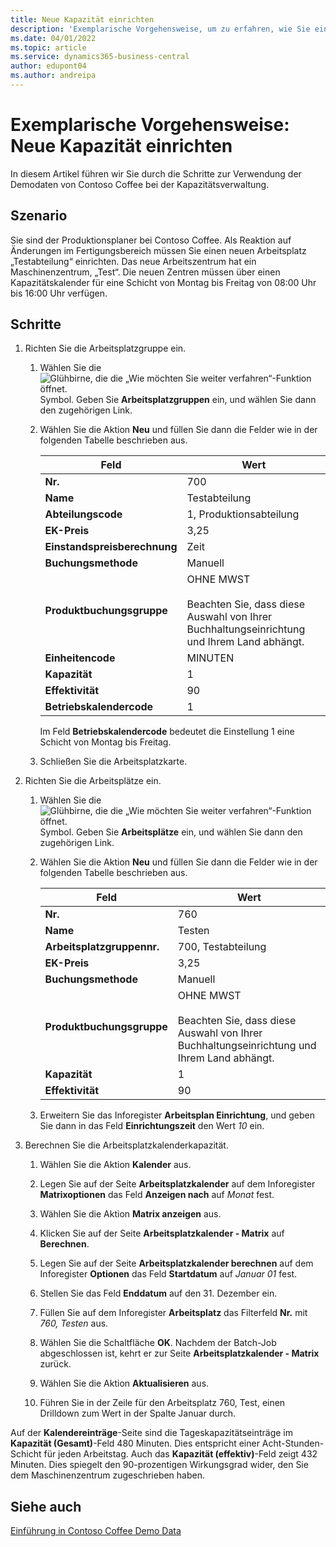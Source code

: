 ```yaml
---
title: Neue Kapazität einrichten
description: 'Exemplarische Vorgehensweise, um zu erfahren, wie Sie einen neuen Arbeitsplatz mit einem Kapazitätskalender für eine einzelne Schicht in Business Central einrichten.'
ms.date: 04/01/2022
ms.topic: article
ms.service: dynamics365-business-central
author: edupont04
ms.author: andreipa
---
```


# Exemplarische Vorgehensweise: Neue Kapazität einrichten

In diesem Artikel führen wir Sie durch die Schritte zur Verwendung der Demodaten von Contoso Coffee bei der Kapazitätsverwaltung.  

## Szenario

Sie sind der Produktionsplaner bei Contoso Coffee. Als Reaktion auf Änderungen im Fertigungsbereich müssen Sie einen neuen Arbeitsplatz „Testabteilung“ einrichten. Das neue Arbeitszentrum hat ein Maschinenzentrum, „Test“. Die neuen Zentren müssen über einen Kapazitätskalender für eine Schicht von Montag bis Freitag von 08:00 Uhr bis 16:00 Uhr verfügen.  

## Schritte

1. Richten Sie die Arbeitsplatzgruppe ein.

    1. Wählen Sie die ![Glühbirne, die die „Wie möchten Sie weiter verfahren“-Funktion öffnet.](../../media/ui-search/search_small.png "Sagen Sie mir, was Sie tun möchten") Symbol. Geben Sie **Arbeitsplatzgruppen** ein, und wählen Sie dann den zugehörigen Link.  

    2. Wählen Sie die Aktion **Neu** und füllen Sie dann die Felder wie in der folgenden Tabelle beschrieben aus.  

        |Feld  |Wert  |
        |---------|---------|
        |**Nr.** |700|
        |**Name** |Testabteilung|
        |**Abteilungscode** |1, Produktionsabteilung|
        |**EK-Preis**|3,25|
        |**Einstandspreisberechnung**|Zeit|
        |**Buchungsmethode**|Manuell|
        |**Produktbuchungsgruppe**|OHNE MWST</br></br>Beachten Sie, dass diese Auswahl von Ihrer Buchhaltungseinrichtung und Ihrem Land abhängt.|
        |**Einheitencode** |MINUTEN|
        |**Kapazität** |1|
        |**Effektivität** |90|
        |**Betriebskalendercode** |1|

        Im Feld **Betriebskalendercode** bedeutet die Einstellung 1 eine Schicht von Montag bis Freitag.

    3. Schließen Sie die Arbeitsplatzkarte.

2. Richten Sie die Arbeitsplätze ein.

    1. Wählen Sie die ![Glühbirne, die die „Wie möchten Sie weiter verfahren“-Funktion öffnet.](../../media/ui-search/search_small.png "Sagen Sie mir, was Sie tun möchten") Symbol. Geben Sie **Arbeitsplätze** ein, und wählen Sie dann den zugehörigen Link.  

    2. Wählen Sie die Aktion **Neu** und füllen Sie dann die Felder wie in der folgenden Tabelle beschrieben aus.  

        |Feld  |Wert  |
        |---------|---------|
        |**Nr.** |760|
        |**Name** |Testen|
        |**Arbeitsplatzgruppennr.** |700, Testabteilung|
        |**EK-Preis**|3,25|
        |**Buchungsmethode**|Manuell|
        |**Produktbuchungsgruppe**|OHNE MWST</br></br>Beachten Sie, dass diese Auswahl von Ihrer Buchhaltungseinrichtung und Ihrem Land abhängt.|
        |**Kapazität** |1|
        |**Effektivität** |90|
    3. Erweitern Sie das Inforegister **Arbeitsplan Einrichtung**, und geben Sie dann in das Feld **Einrichtungszeit** den Wert *10* ein.  

3. Berechnen Sie die Arbeitsplatzkalenderkapazität.  

    1. Wählen Sie die Aktion **Kalender** aus.  

    2. Legen Sie auf der Seite **Arbeitsplatzkalender** auf dem Inforegister **Matrixoptionen** das Feld **Anzeigen nach** auf *Monat* fest.  

    3. Wählen Sie die Aktion **Matrix anzeigen** aus.  

    4. Klicken Sie auf der Seite **Arbeitsplatzkalender - Matrix** auf **Berechnen**.  

    5. Legen Sie auf der Seite **Arbeitsplatzkalender berechnen** auf dem Inforegister **Optionen** das Feld **Startdatum** auf *Januar 01* fest.  

    6. Stellen Sie das Feld **Enddatum** auf den 31. Dezember ein.  

    7. Füllen Sie auf dem Inforegister **Arbeitsplatz** das Filterfeld **Nr.** mit *760, Testen* aus.  

    8. Wählen Sie die Schaltfläche **OK**. Nachdem der Batch-Job abgeschlossen ist, kehrt er zur Seite **Arbeitsplatzkalender - Matrix** zurück.  

    9. Wählen Sie die Aktion **Aktualisieren** aus.  

    10. Führen Sie in der Zeile für den Arbeitsplatz 760, Test, einen Drilldown zum Wert in der Spalte Januar durch.  

Auf der **Kalendereinträge**-Seite sind die Tageskapazitätseinträge im **Kapazität (Gesamt)**-Feld 480 Minuten. Dies entspricht einer Acht-Stunden-Schicht für jeden Arbeitstag. Auch das **Kapazität (effektiv)**-Feld zeigt 432 Minuten. Dies spiegelt den 90-prozentigen Wirkungsgrad wider, den Sie dem Maschinenzentrum zugeschrieben haben.  

## Siehe auch

[Einführung in Contoso Coffee Demo Data](../contoso-coffee-intro.md)  

